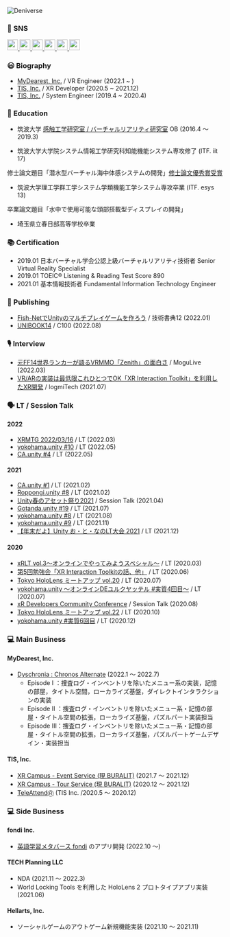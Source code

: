 ![Deniverse](https://user-images.githubusercontent.com/42105015/167700102-bd4d109e-ccd4-40e6-b8cd-00e9df96ce2a.png)

### 💙 SNS

<a href="http://twitter.com/xrdnk">
  <img height="25" src="https://img.shields.io/badge/Twitter--1DA1F2.svg?logo=twitter&style=for-the-badge&url=https%3A%2F%2Ftwitter.com%2Fxrdnk" />
</a>
<a href="https://xrdnk.hateblo.jp/">
  <img height="25" src="https://img.shields.io/badge/HatenaBlog--00A4DE.svg?logo=hatenabookmark&style=for-the-badge&url=https%3A%2F%2Fxrdnk.hateblo.jp%2F" />
</a>
<a href="https://learning.unity3d.jp/speaker/denik-hatsushika/">
  <img height="25" src="https://img.shields.io/badge/-Unity%20Learning%20Materials-000000.svg?logo=unity&style=for-the-badge&url=https%3A%2F%2Flearning.unity3d.jp%3Fspeaker%3Fdenik-hatsushika%3F">
</a>
<a href="https://qiita.com/xrdnk">
  <img height="25" src="https://img.shields.io/badge/Qiita--55C500.svg?logo=qiita&style=for-the-badge">
</a>
<a href="https://speakerdeck.com/xrdnk">
  <img height="25" src="https://img.shields.io/badge/-Speakerdeck-339966.svg?logo=speakerdeck&style=for-the-badge">
</a>
<a href="https://deniverse.booth.pm/">
  <img height="25" src="https://img.shields.io/badge/-BOOTH-FC4D50.svg?logo=BOOTH&style=popout-square">
</a>

### 😃 Biography

* [MyDearest, Inc.](https://mydearestvr.com/) / VR Engineer (2022.1 ~ )
* [TIS, Inc.](https://www.tis.co.jp/) / XR Developer (2020.5 ~ 2021.12)
* [TIS, Inc.](https://www.tis.co.jp/) / System Engineer (2019.4 ~ 2020.4)

### 🏫 Education

* 筑波大学 [感触工学研究室 / バーチャルリアリティ研究室](https://sites.google.com/site/yhashimotolab/home) OB (2016.4 ～ 2019.3)

* 筑波大学大学院システム情報工学研究科知能機能システム専攻修了 (ITF. iit 17)

修士論文題目「潜水型バーチャル海中体感システムの開発」[修士論文優秀賞受賞](http://www.iit.tsukuba.ac.jp/archives/awards/iitawards/7939.html)

* 筑波大学理工学群工学システム学類機能工学システム専攻卒業 (ITF. esys 13)

卒業論文題目「水中で使用可能な頭部搭載型ディスプレイの開発」

* 埼玉県立春日部高等学校卒業

### 📚 Certification

* 2019.01 日本バーチャル学会公認上級バーチャルリアリティ技術者 Senior Virtual Reality Specialist
* 2019.01 TOEIC® Listening & Reading Test Score 890
* 2021.01 基本情報技術者 Fundamental Information Technology Engineer

### 📖 Publishing

* [Fish-NetでUnityのマルチプレイゲームを作ろう](https://techbookfest.org/product/5978890134618112?productVariantID=4758962924683264) / 技術書典12 (2022.01)
* [UNIBOOK14](http://www.unity-bu.com/2022/08/unibook14-c100.html) / C100 (2022.08)

### 🎙️ Interview

* [元FF14世界ランカーが語るVRMMO「Zenith」の面白さ](https://www.moguravr.com/zenith-the-last-city-5/) / MoguLive (2022.03)
* [VR/ARの実装は最低限これひとつでOK「XR Interaction Toolkit」を利用したXR開発](https://logmi.jp/tech/articles/324544) / logmiTech (2021.07)

### 🗣️ LT / Session Talk

#### 2022

* [XRMTG 2022/03/16](https://osaka-driven-dev-br-tokyo.connpass.com/event/241110/) / LT (2022.03) 
* [yokohama.unity #10](https://meetup.unity3d.jp/jp/events/1352) / LT (2022.05)
* [CA.unity #4](https://meetup.unity3d.jp/jp/events/1348) / LT (2022.05)

#### 2021

* [CA.unity #1](https://meetup.unity3d.jp/jp/events/1271) / LT (2021.02)
* [Roppongi.unity #8](https://roppongiunity.connpass.com/event/171512/) / LT (2021.02)
* [Unity春のアセット祭り2021](https://meetup.unity3d.jp/jp/events/1295) / Session Talk (2021.04)
* [Gotanda.unity #19](https://meetup.unity3d.jp/jp/events/1315) / LT (2021.07)
* [yokohama.unity #8](https://meetup.unity3d.jp/jp/events/1323) / LT (2021.08)
* [yokohama.unity #9](https://meetup.unity3d.jp/jp/events/1330) / LT (2021.11)
* [【年末だよ】Unity お・と・なのLT大会 2021](https://meetup.unity3d.jp/jp/events/1337) / LT (2021.12)
  
#### 2020

* [xRLT vol.3～オンラインでやってみようスペシャル～](https://hololens.connpass.com/event/164989/) / LT (2020.03)
* [第5回勉強会「XR Interaction Toolkitの話、他」](https://chiikiokoshi-vr.connpass.com/event/175620) / LT (2020.06)
* [Tokyo HoloLens ミートアップ vol.20](https://hololens.connpass.com/event/180507) / LT (2020.07)
* [yokohama.unity ～オンラインDEユルクヤッテル #実質4回目～](https://meetup.unity3d.jp/jp/events/1253) / LT (2020.07)
* [xR Developers Community Conference](https://vrtokyo.connpass.com/event/185043) / Session Talk (2020.08)
* [Tokyo HoloLens ミートアップ vol.22](https://hololens.connpass.com/event/191356/) / LT (2020.10)
* [yokohama.unity #実質6回目](https://meetup.unity3d.jp/jp/events/1267) / LT (2020.12)
  
### 💻 Main Business

#### MyDearest, Inc.

- [Dyschronia : Chronos Alternate](https://dyschroniaca.com/) (2022.1 ～ 2022.7)
  - Episode I  ：捜査ログ・インベントリを除いたメニュー系の実装，記憶の部屋，タイトル空間，ローカライズ基盤，ダイレクトインタラクションの実装
  - Episode II ：捜査ログ・インベントリを除いたメニュー系・記憶の部屋・タイトル空間の拡張，ローカライズ基盤，パズルパート実装担当
  - Episode III：捜査ログ・インベントリを除いたメニュー系・記憶の部屋・タイトル空間の拡張，ローカライズ基盤，パズルパートゲームデザイン・実装担当

#### TIS, Inc. 

- [XR Campus - Event Service (現 BURALIT)](https://www.tis.jp/service_solution/xr_campus/event/) (2021.7 ～ 2021.12)
- [XR Campus - Tour Service (現 BURALIT)](https://www.tis.jp/service_solution/xr_campus/tour/) (2020.12 ～ 2021.12)
- [TeleAttend🄬](https://www.tis.co.jp/news/2020/tis_news/20201012_1.html) (TIS Inc. /2020.5 ～ 2020.12)
  
### 💻 Side Business

#### fondi Inc.

- [英語学習メタバース fondi](https://www.fondi.fun/top/ja) のアプリ開発 (2022.10 ～)

#### TECH Planning LLC 

- NDA (2021.11 ～ 2022.3)
- World Locking Tools を利用した HoloLens 2 プロトタイプアプリ実装 (2021.06)

#### Hellarts, Inc. 

- ソーシャルゲームのアウトゲーム新規機能実装 (2021.10 ～ 2021.11)
